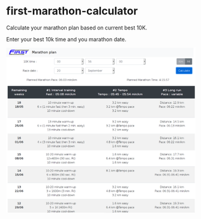 # first-marathon-calculator
Calculate your marathon plan based on current best 10K.

Enter your best 10k time and you marathon date.

![](public/first_image.png)